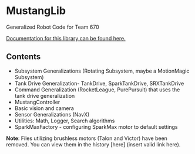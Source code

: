 # MustangLib

Generalized Robot Code for Team 670

[Documentation for this library can be found here.](https://hhs-team670.github.io/MustangLib/)

## Contents

- Subsystem Generalizations (Rotating Subsystem, maybe a MotionMagic Subsystem)
- Tank Drive Generalization- TankDrive, SparkTankDrive, SRXTankDrive
- Command Generalization (RocketLeague, PurePursuit) that uses the tank drive generalization
- MustangController
- Basic vision and camera 
- Sensor Generalizations (NavX)
- Utilities: Math, Logger, Search algorithms
- SparkMaxFactory - configuring SparkMax motor to default settings

**Note**: Files utilizing brushless motors (Talon and Victor) have been removed. You can view them in the history [here] (insert valid link here).


